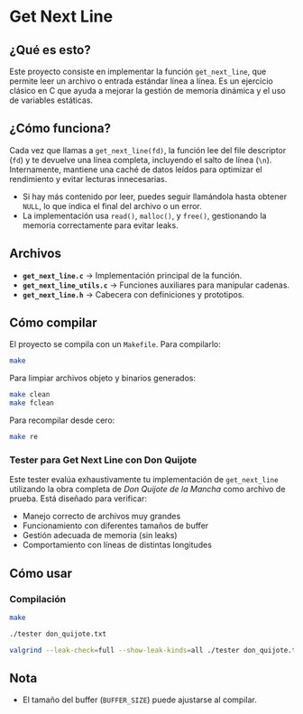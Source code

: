 #  Get Next Line

##   ¿Qué es esto?

Este proyecto consiste en implementar la función `get_next_line`, que permite leer un archivo o entrada estándar línea a línea. Es un ejercicio clásico en C que ayuda a mejorar la gestión de memoria dinámica y el uso de variables estáticas.

##   ¿Cómo funciona?

Cada vez que llamas a `get_next_line(fd)`, la función lee del file descriptor (`fd`) y te devuelve una línea completa, incluyendo el salto de línea (`\n`). Internamente, mantiene una caché de datos leídos para optimizar el rendimiento y evitar lecturas innecesarias.

- Si hay más contenido por leer, puedes seguir llamándola hasta obtener `NULL`, lo que indica el final del archivo o un error.
- La implementación usa `read()`, `malloc()`, y `free()`, gestionando la memoria correctamente para evitar leaks.

##   Archivos

- **`get_next_line.c`** → Implementación principal de la función.
- **`get_next_line_utils.c`** → Funciones auxiliares para manipular cadenas.
- **`get_next_line.h`** → Cabecera con definiciones y prototipos.

##   Cómo compilar

El proyecto se compila con un `Makefile`. Para compilarlo:

```sh
make
```

Para limpiar archivos objeto y binarios generados:

```sh
make clean
make fclean
```

Para recompilar desde cero:

```sh
make re
```

### Tester para Get Next Line con Don Quijote
Este tester evalúa exhaustivamente tu implementación de `get_next_line` utilizando la obra completa de *Don Quijote de la Mancha* como archivo de prueba. Está diseñado para verificar:

- Manejo correcto de archivos muy grandes
- Funcionamiento con diferentes tamaños de buffer
- Gestión adecuada de memoria (sin leaks)
- Comportamiento con líneas de distintas longitudes

## Cómo usar

### Compilación
```sh
make
```

```sh
./tester don_quijote.txt
```

```sh
valgrind --leak-check=full --show-leak-kinds=all ./tester don_quijote.txt
```

##  Nota
- El tamaño del buffer (`BUFFER_SIZE`) puede ajustarse al compilar.
